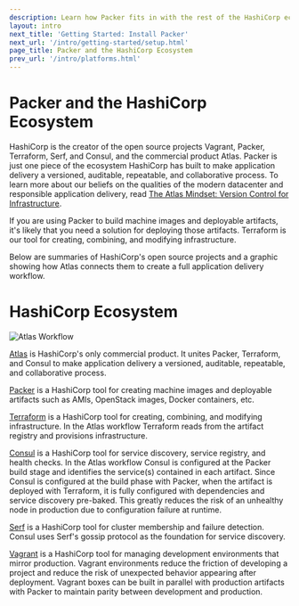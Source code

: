 ```yaml
---
description: Learn how Packer fits in with the rest of the HashiCorp ecosystem of tools
layout: intro
next_title: 'Getting Started: Install Packer'
next_url: '/intro/getting-started/setup.html'
page_title: Packer and the HashiCorp Ecosystem
prev_url: '/intro/platforms.html'
---
```


# Packer and the HashiCorp Ecosystem

HashiCorp is the creator of the open source projects Vagrant, Packer, Terraform,
Serf, and Consul, and the commercial product Atlas. Packer is just one piece of
the ecosystem HashiCorp has built to make application delivery a versioned,
auditable, repeatable, and collaborative process. To learn more about our
beliefs on the qualities of the modern datacenter and responsible application
delivery, read [The Atlas Mindset: Version Control for
Infrastructure](https://www.hashicorp.com/blog/atlas-mindset.html?utm_source=packer&utm_campaign=HashicorpEcosystem).

If you are using Packer to build machine images and deployable artifacts, it's
likely that you need a solution for deploying those artifacts. Terraform is our
tool for creating, combining, and modifying infrastructure.

Below are summaries of HashiCorp's open source projects and a graphic showing
how Atlas connects them to create a full application delivery workflow.

# HashiCorp Ecosystem

![Atlas Workflow](docs/atlas-workflow.png)

[Atlas](https://atlas.hashicorp.com/?utm_source=packer&utm_campaign=HashicorpEcosystem)
is HashiCorp's only commercial product. It unites Packer, Terraform, and Consul
to make application delivery a versioned, auditable, repeatable, and
collaborative process.

[Packer](https://www.packer.io/?utm_source=packer&utm_campaign=HashicorpEcosystem)
is a HashiCorp tool for creating machine images and deployable artifacts such as
AMIs, OpenStack images, Docker containers, etc.

[Terraform](https://www.terraform.io/?utm_source=packer&utm_campaign=HashicorpEcosystem)
is a HashiCorp tool for creating, combining, and modifying infrastructure. In
the Atlas workflow Terraform reads from the artifact registry and provisions
infrastructure.

[Consul](https://www.consul.io/?utm_source=packer&utm_campaign=HashicorpEcosystem)
is a HashiCorp tool for service discovery, service registry, and health checks.
In the Atlas workflow Consul is configured at the Packer build stage and
identifies the service(s) contained in each artifact. Since Consul is configured
at the build phase with Packer, when the artifact is deployed with Terraform, it
is fully configured with dependencies and service discovery pre-baked. This
greatly reduces the risk of an unhealthy node in production due to configuration
failure at runtime.

[Serf](https://www.serf.io/?utm_source=packer&utm_campaign=HashicorpEcosystem)
is a HashiCorp tool for cluster membership and failure detection. Consul uses
Serf's gossip protocol as the foundation for service discovery.

[Vagrant](https://www.vagrantup.com/?utm_source=packer&utm_campaign=HashicorpEcosystem)
is a HashiCorp tool for managing development environments that mirror
production. Vagrant environments reduce the friction of developing a project and
reduce the risk of unexpected behavior appearing after deployment. Vagrant boxes
can be built in parallel with production artifacts with Packer to maintain
parity between development and production.
